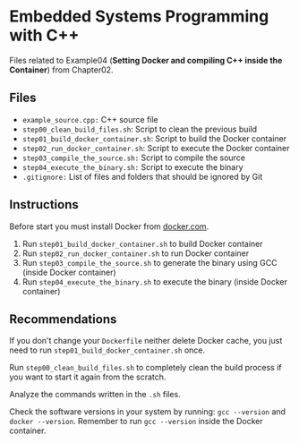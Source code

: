 # Embedded Systems Programming with C++

Files related to Example04 (**Setting Docker and compiling C++ inside the Container**) from Chapter02.

## Files

* `example_source.cpp:` C++ source file
* `step00_clean_build_files.sh`: Script to clean the previous build
* `step01_build_docker_container.sh`: Script to build the Docker container
* `step02_run_docker_container.sh`: Script to execute the Docker container
* `step03_compile_the_source.sh:` Script to compile the source
* `step04_execute_the_binary.sh:` Script to execute the binary
* `.gitignore:` List of files and folders that should be ignored by Git

## Instructions

Before start you must install Docker from [docker.com](https://www.docker.com).

1. Run `step01_build_docker_container.sh` to build Docker container
2. Run `step02_run_docker_container.sh` to run Docker container
3. Run `step03_compile_the_source.sh` to generate the binary using GCC (inside Docker container)
4. Run `step04_execute_the_binary.sh` to execute the binary (inside Docker container)

## Recommendations

If you don't change your `Dockerfile` neither delete Docker cache, you just need to run `step01_build_docker_container.sh` once.

Run `step00_clean_build_files.sh` to completely clean the build process if you want to start it again from the scratch.

Analyze the commands written in the `.sh` files.

Check the software versions in your system by running: `gcc --version` and `docker --version`. Remember to run `gcc --version` inside the Docker container.

